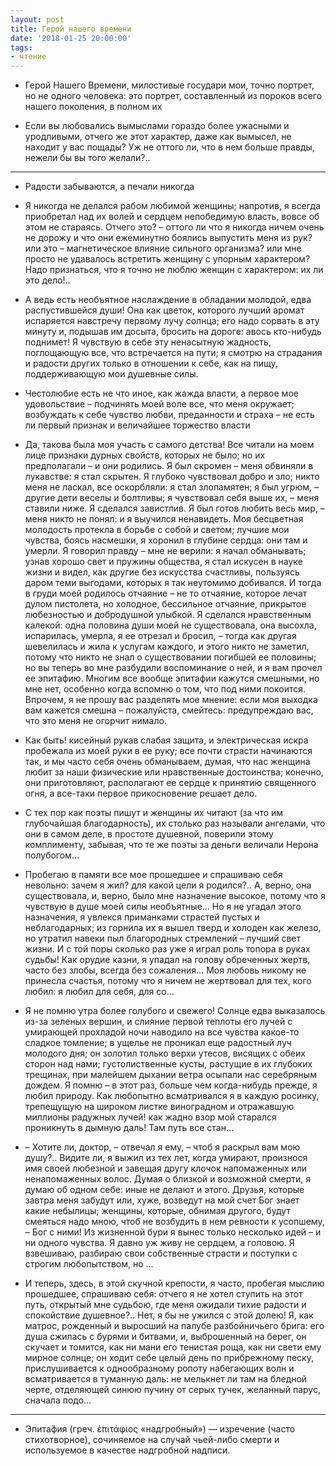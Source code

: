 ```yaml
---
layout: post
title: Герой нашего времени
date: '2018-01-25 20:00:00'
tags:
- чтение
---
```


* Герой Нашего Времени, милостивые государи мои, точно портрет, но не одного человека: это портрет, составленный из 
пороков всего нашего поколения, в полном их 

*  Если вы любовались вымыслами гораздо более ужасными и уродливыми, отчего же этот характер, даже как вымысел, не находит у вас пощады? Уж не оттого ли, что в нем больше правды, нежели бы вы того желали?..

------

* Радости забываются, а печали никогда

* Я никогда не делался рабом любимой женщины; напротив, я всегда приобретал над их волей и сердцем непобедимую 
власть, вовсе об этом не стараясь. Отчего это? – оттого ли что я никогда ничем очень не дорожу и что они ежеминутно боялись выпустить меня из рук? или это – магнетическое влияние сильного организма? или мне просто не удавалось встретить женщину с упорным характером?
Надо признаться, что я точно не люблю женщин с характером: их ли это дело!..

* А ведь есть необъятное наслаждение в обладании молодой, едва распустившейся души! Она как цветок, которого лучший аромат испаряется навстречу первому лучу солнца; его надо сорвать в эту минуту и, подышав им досыта, бросить на дороге: авось кто-нибудь поднимет! Я чувствую в себе эту ненасытную жадность, поглощающую все, что встречается на пути; я смотрю на страдания и радости других только в отношении к себе, как на пищу, поддерживающую мои душевные силы.

* Честолюбие есть не что иное, как жажда власти, а первое мое удовольствие – подчинять моей воле все, что меня 
окружает; возбуждать к себе чувство любви, преданности и страха – не есть ли первый признак и величайшее торжество власти 

* Да, такова была моя участь с самого детства! Все читали на моем лице признаки дурных свойств, которых не было; но 
их предполагали – и они родились. Я был скромен – меня обвиняли в лукавстве: я стал скрытен. Я глубоко чувствовал добро и зло; никто меня не ласкал, все оскорбляли: я стал злопамятен; я был угрюм, – другие дети веселы и болтливы; я чувствовал себя выше их, – меня ставили ниже. Я сделался завистлив. Я был готов любить весь мир, – меня никто не понял: и я выучился ненавидеть. Моя бесцветная молодость протекла в борьбе с собой и светом; лучшие мои чувства, боясь насмешки, я хоронил в глубине сердца: они там и умерли. Я говорил правду – мне не верили: я начал обманывать; узнав хорошо свет и пружины общества, я стал искусен в науке жизни и видел, как другие без искусства счастливы, пользуясь даром теми выгодами, которых я так неутомимо добивался. И тогда в груди моей родилось отчаяние – не то отчаяние, которое лечат дулом пистолета, но холодное, бессильное отчаяние, прикрытое любезностью и добродушной улыбкой. Я сделался нравственным калекой: одна половина души моей не существовала, она высохла, испарилась, умерла, я ее отрезал и бросил, – тогда как другая шевелилась и жила к услугам каждого, и этого никто не заметил, потому что никто не знал о существовании погибшей ее половины; но вы теперь во мне разбудили воспоминание о ней, и я вам прочел ее эпитафию. Многим все вообще эпитафии кажутся смешными, но мне нет, особенно когда вспомню о том, что под ними покоится. Впрочем, я не прошу вас разделять мое мнение: если моя выходка вам кажется смешна – пожалуйста, смейтесь: предупреждаю вас, что это меня не огорчит нимало.
* Как быть! кисейный рукав слабая защита, и электрическая искра пробежала из моей руки в ее руку; все почти страсти начинаются так, и мы часто себя очень обманываем, думая, что нас женщина любит за наши физические или нравственные достоинства; конечно, они приготовляют, располагают ее сердце к принятию священного огня, а все-таки первое прикосновение решает дело.

* С тех пор как поэты пишут и женщины их читают (за что им глубочайшая благодарность), их столько раз называли ангелами, что они в самом деле, в простоте душевной, поверили этому комплименту, забывая, что те же поэты за деньги величали Нерона полубогом…

* Пробегаю в памяти все мое прошедшее и спрашиваю себя невольно: зачем я жил? для какой цели я родился?.. А, верно, она существовала, и, верно, было мне назначение высокое, потому что я чувствую в душе моей силы необъятные… Но я не угадал этого назначения, я увлекся приманками страстей пустых и неблагодарных; из горнила их я вышел тверд и холоден как железо, но утратил навеки пыл благородных стремлений – лучший свет жизни. И с той поры сколько раз уже я играл роль топора в руках судьбы! Как орудие казни, я упадал на голову обреченных жертв, часто без злобы, всегда без сожаления… Моя любовь никому не принесла счастья, потому что я ничем не жертвовал для тех, кого любил: я любил для себя, для со…

* Я не помню утра более голубого и свежего! Солнце едва выказалось из-за зеленых вершин, и слияние первой теплоты его лучей с умирающей прохладой ночи наводило на все чувства какое-то сладкое томление; в ущелье не проникал еще радостный луч молодого дня; он золотил только верхи утесов, висящих с обеих сторон над нами; густолиственные кусты, растущие в их глубоких трещинах, при малейшем дыхании ветра осыпали нас серебряным дождем. Я помню – в этот раз, больше чем когда-нибудь прежде, я любил природу. Как любопытно всматривался я в каждую росинку, трепещущую на широком листке виноградном и отражавшую миллионы радужных лучей! как жадно взор мой старался проникнуть в дымную даль! Там путь все стан…

* – Хотите ли, доктор, – отвечал я ему, – чтоб я раскрыл вам мою душу?.. Видите ли, я выжил из тех лет, когда умирают, произнося имя своей любезной и завещая другу клочок напомаженных или ненапомаженных волос. Думая о близкой и возможной смерти, я думаю об одном себе: иные не делают и этого. Друзья, которые завтра меня забудут или, хуже, возведут на мой счет Бог знает какие небылицы; женщины, которые, обнимая другого, будут смеяться надо мною, чтоб не возбудить в нем ревности к усопшему, – Бог с ними! Из жизненной бури я вынес только несколько идей – и ни одного чувства. Я давно уж живу не сердцем, а головою. Я взвешиваю, разбираю свои собственные страсти и поступки с строгим любопытством, но …

* И теперь, здесь, в этой скучной крепости, я часто, пробегая мыслию прошедшее, спрашиваю себя: отчего я не хотел ступить на этот путь, открытый мне судьбою, где меня ожидали тихие радости и спокойствие душевное?.. Нет, я бы не ужился с этой долею! Я, как матрос, рожденный и выросший на палубе разбойничьего брига: его душа сжилась с бурями и битвами, и, выброшенный на берег, он скучает и томится, как ни мани его тенистая роща, как ни свети ему мирное солнце; он ходит себе целый день по прибрежному песку, прислушивается к однообразному ропоту набегающих волн и всматривается в туманную даль: не мелькнет ли там на бледной черте, отделяющей синюю пучину от серых тучек, желанный парус, сначала подо… 

------

* Эпита́фия (греч. ἐπιτάφιος «надгробный») — изречение (часто стихотворное), сочиняемое на случай чьей-либо смерти и используемое в качестве надгробной надписи.
